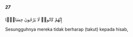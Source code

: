 ##### 27

<span class="ayah">إِنَّهُمْ كَانُوا۟ لَا يَرْجُونَ حِسَابًۭا</span>

<span class="ayah_translation">Sesungguhnya mereka tidak berharap (takut) kepada hisab,</span>
